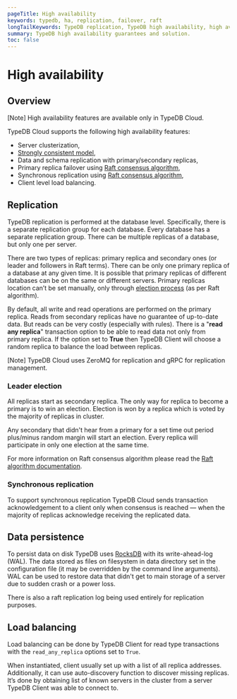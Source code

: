 ```yaml
---
pageTitle: High availability
keywords: typedb, ha, replication, failover, raft
longTailKeywords: TypeDB replication, TypeDB high availability, high availability
summary: TypeDB high availability guarantees and solution.
toc: false
---
```


# High availability

## Overview

<div class="note">
[Note]
High availability features are available only in TypeDB Cloud.
</div>

TypeDB Cloud supports the following high availability features: 

* Server clusterization,
* [Strongly consistent model](https://en.wikipedia.org/wiki/Strong_consistency),
* Data and schema replication with primary/secondary replicas,
* Primary replica failover using [Raft consensus algorithm](https://en.wikipedia.org/wiki/Raft_(algorithm)),
* Synchronous replication using [Raft consensus algorithm](https://en.wikipedia.org/wiki/Raft_(algorithm)),
* Client level load balancing.

## Replication

TypeDB replication is performed at the database level. Specifically, there is a separate replication group for each 
database. Every database has a separate replication group. There can be multiple replicas of a database, but only one 
per server.

There are two types of replicas: primary replica and secondary ones (or leader and followers in Raft terms). There can 
be only one primary replica of a database at any given time. It is possible that primary replicas of different 
databases can be on the same or different servers. Primary replicas location can’t be set manually, only through
[election process](#leader-election) (as per Raft algorithm).

By default, all write and read operations are performed on the primary replica. Reads from secondary replicas have 
no guarantee of up-to-date data. But reads can be very costly (especially with rules). There is a "**read any replica**"
transaction option to be able to read data not only from primary replica. If the option set to **True** then TypeDB 
Client will choose a random replica to balance the load between replicas. 

<div class="note">
[Note]
TypeDB Cloud uses ZeroMQ for replication and gRPC for replication management.
</div>

### Leader election

All replicas start as secondary replica. The only way for replica to become a primary is to win an election. Election 
is won by a replica which is voted by the majority of replicas in cluster.

Any secondary that didn't hear from a primary for a set time out period plus/minus random margin will start an 
election. Every replica will participate in only one election at the same time.

For more information on Raft consensus algorithm please read the [Raft algorithm documentation](https://raft.github.io/).

### Synchronous replication

To support synchronous replication TypeDB Cloud sends transaction acknowledgement to a client only when consensus is 
reached — when the majority of replicas acknowledge receiving the replicated data.

## Data persistence

To persist data on disk TypeDB uses [RocksDB](https://rocksdb.org/) with its write-ahead-log (WAL). The data stored as 
files on filesystem in data directory set in the configuration file (it may be overridden by the command line 
arguments). WAL can be used to restore data that didn't get to main storage of a server due to sudden crash or a 
power loss.

There is also a raft replication log being used entirely for replication purposes.

## Load balancing

Load balancing can be done by TypeDB Client for read type transactions with the `read_any_replica` options set to 
`True`.

When instantiated, client usually set up with a list of all replica addresses. Additionally, it can use auto-discovery 
function to discover missing replicas. It’s done by obtaining list of known servers in the cluster from a server TypeDB 
Client was able to connect to.

